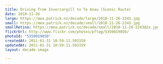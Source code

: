 ```yaml
---
title: Driving from Invercargill to Te Anau (Scenic Route)
date: 2010-11-26
large: https://mea.patrick.nz/decade/large/2010-11-26-2243.jpg
small: https://mea.patrick.nz/decade/small/2010-11-26-2243.jpg
smallRetina: https://mea.patrick.nz/decade/small/2010-11-26-2243@2x.jpg
flickrUrl: http://www.flickr.com/photos/pftqg/5359019850/
photoId: "5359019850"
createdAt: 2011-01-31 10:59:11.593159
updatedAt: 2011-01-31 10:59:11.593159
layout: decade-image

---
```


